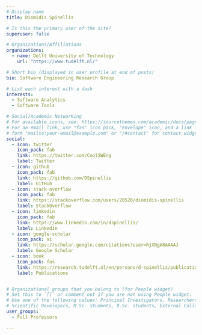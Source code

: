 ```yaml
---
# Display name
title: Diomidis Spinellis

# Is this the primary user of the site?
superuser: false

# Organizations/Affiliations
organizations:
  - name: Delft University of Technology
    url: "https://www.tudelft.nl/"

# Short bio (displayed in user profile at end of posts)
bio: Software Engineering Research Group

# List each interest with a dash
interests:
  - Software Analytics
  - Software Tools

# Social/Academic Networking
# For available icons, see: https://sourcethemes.com/academic/docs/page-builder/#icons
# For an email link, use "fas" icon pack, "envelope" icon, and a link in the
# form "mailto:your-email@example.com" or "/#contact" for contact widget.
social:
  - icon: twitter
    icon_pack: fab
    link: https://twitter.com/CoolSWEng
    label: Twitter
  - icon: github
    icon_pack: fab
    link: https://github.com/DSpinellis
    label: GitHub
  - icon: stack-overflow
    icon_pack: fab
    link: https://stackoverflow.com/users/20520/diomidis-spinellis
    label: StackOverflow
  - icon: linkedin
    icon_pack: fab
    link: https://www.linkedin.com/in/dspinellis/
    label: Linkedin
  - icon: google-scholar
    icon_pack: ai
    link: https://scholar.google.com/citations?user=RjXNgA8AAAAJ
    label: Google Scholar
  - icon: book
    icon_pack: fas
    link: https://research.tudelft.nl/en/persons/d-spinellis/publications/
    label: Publications


# Organizational groups that you belong to (for People widget)
# Set this to `[]` or comment out if you are not using People widget.
# Use one of the following values: Principal Investigators, Researchers, Postdoctoral Researchers, Ph.D. Candidates,
# Scientific Developers, M.Sc. students, B.Sc. students, External Collaborators, Past members
user_groups:
  - Full Professors

---
```

